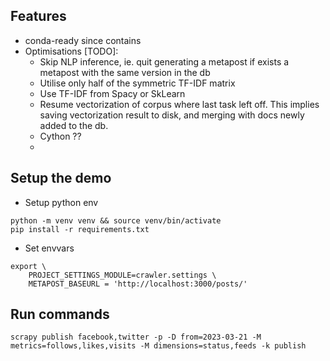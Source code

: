 

## Features

* conda-ready since contains 
* Optimisations [TODO]:
  - Skip NLP inference, ie. quit generating a metapost if exists a metapost with the same version in the db
  - Utilise only half of the symmetric TF-IDF matrix
  - Use TF-IDF from Spacy or SkLearn 
  - Resume vectorization of corpus where last task left off.
    This implies saving vectorization result to disk, and merging with docs newly added to the db. 
  - Cython ??
  - 
## Setup the demo 

* Setup python env 
```shell
python -m venv venv && source venv/bin/activate
pip install -r requirements.txt
```

* Set envvars
```shell
export \
    PROJECT_SETTINGS_MODULE=crawler.settings \
    METAPOST_BASEURL = 'http://localhost:3000/posts/'
```

## Run commands

```shell
scrapy publish facebook,twitter -p -D from=2023-03-21 -M metrics=follows,likes,visits -M dimensions=status,feeds -k publish
```



